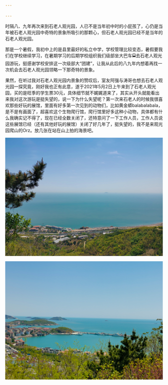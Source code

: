 ```yaml
---

---
```












时隔八、九年再次来到石老人观光园，人已不是当年初中时的小屁孩了，心仍是当年被石老人观光园中奇特的景象所吸引的那颗心，但石老人观光园已经不是当年的石老人观光园。



那是一个暑假，我初中上的是县里最好的私立中学，学校管理比较变态，暑假要我们在学校继续学习，在暑期学习的后期学校组织我们级部坐大巴车🚍去石老人观光园游玩，挺感谢学校安排这一次级部大“团建”，让我从此后的八九年内想着再找一次机会去石老人观光园领略一下那奇特的景象。



果然，在听过我对石老人观光园内景象的赞叹后，室友阿强与涛哥也想去石老人观光园一探究竟，刚好我也正有此意，遂于2021年5月2日上午来到了石老人观光园，买的是旺季的学生票30元，具体细节就不娓娓道来了，其实从开头就能看出来我对这次游玩是挺失望的，说一下为什么失望呢？第一次来石老人的时候我很喜欢那些好玩的展馆，里面有好多第一次见到的动物们，比如黄金蟒balabalabala，是不是有画面了，超喜欢这个生物爬行馆，爬行馆里好多这种小动物，具体都有什么我确实记不得了，现在已经全数关闭了，还特意问了一下工作人员，工作人员说这些展馆已经（还有其他好玩的展馆）关闭了好几年了，挺失望的，我不是来观光园爬山的Orz。放几张在站在山上拍的海景吧。

![](https://github.com/ElegantAlan/images/blob/main/images/1881620030301_.pic_hd.jpg?raw=true)

![](https://github.com/ElegantAlan/images/blob/main/images/1891620030345_.pic_hd.jpg?raw=true)